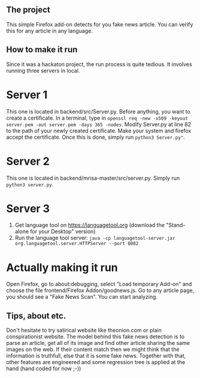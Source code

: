 ## The project
This simple Firefox add-on detects for you fake news article. You can verify this for any article in any language.

## How to make it run
Since it was a hackaton project, the run process is quite tedious. It involves running three servers in local.

# Server 1
This one is located in backend/src/Server.py. Before anything, you want to create a certificate. In a terminal, type in ```openssl req -new -x509 -keyout server.pem -out server.pem -days 365 -nodes```. Modify Server.py at line 82 to the path of your newly created certificate. Make your system and firefox accept the certificate. Once this is done, simply run ```python3 Server.py"```.

# Server 2
This one is located in backend/mrisa-master/src/server.py. Simply run ```python3 server.py```.

# Server 3
1) Get language tool on https://languagetool.org (download the "Stand-alone for your Desktop" version)
2) Run the language tool server: ```java -cp languagetool-server.jar org.languagetool.server.HTTPServer --port 8082```

# Actually making it run
Open Firefox, go to about:debugging, select "Load temporary Add-on" and choose the file frontend/Firefox Addon/goodnews.js. Go to any article page, you should see a "Fake News Scan". You can start analyzing.

## Tips, about etc.
Don't hesitate to try satirical website like theonion.com or plain conspirationist website. The model behind this fake news detection is to parse an article, get all of its image and find other article sharing the same images on the web. If their content match then we might think that the information is truthfull, else that it is some fake news. Together with that, other features are engineered and some regression tree is applied at the hand (hand coded for now ;-))
